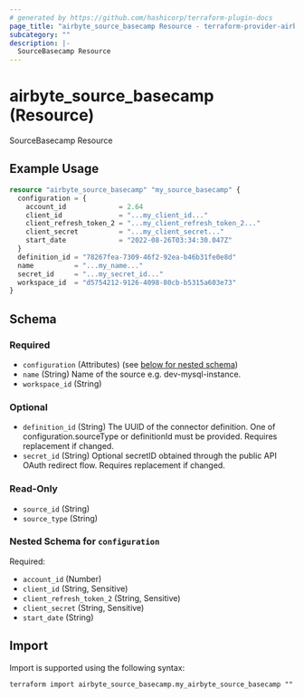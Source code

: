 ```yaml
---
# generated by https://github.com/hashicorp/terraform-plugin-docs
page_title: "airbyte_source_basecamp Resource - terraform-provider-airbyte"
subcategory: ""
description: |-
  SourceBasecamp Resource
---
```


# airbyte_source_basecamp (Resource)

SourceBasecamp Resource

## Example Usage

```terraform
resource "airbyte_source_basecamp" "my_source_basecamp" {
  configuration = {
    account_id             = 2.64
    client_id              = "...my_client_id..."
    client_refresh_token_2 = "...my_client_refresh_token_2..."
    client_secret          = "...my_client_secret..."
    start_date             = "2022-08-26T03:34:30.047Z"
  }
  definition_id = "78267fea-7309-46f2-92ea-b46b31fe0e8d"
  name          = "...my_name..."
  secret_id     = "...my_secret_id..."
  workspace_id  = "d5754212-9126-4098-80cb-b5315a603e73"
}
```

<!-- schema generated by tfplugindocs -->
## Schema

### Required

- `configuration` (Attributes) (see [below for nested schema](#nestedatt--configuration))
- `name` (String) Name of the source e.g. dev-mysql-instance.
- `workspace_id` (String)

### Optional

- `definition_id` (String) The UUID of the connector definition. One of configuration.sourceType or definitionId must be provided. Requires replacement if changed.
- `secret_id` (String) Optional secretID obtained through the public API OAuth redirect flow. Requires replacement if changed.

### Read-Only

- `source_id` (String)
- `source_type` (String)

<a id="nestedatt--configuration"></a>
### Nested Schema for `configuration`

Required:

- `account_id` (Number)
- `client_id` (String, Sensitive)
- `client_refresh_token_2` (String, Sensitive)
- `client_secret` (String, Sensitive)
- `start_date` (String)

## Import

Import is supported using the following syntax:

```shell
terraform import airbyte_source_basecamp.my_airbyte_source_basecamp ""
```
